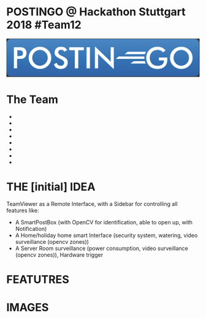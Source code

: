 # POSTINGO @ Hackathon Stuttgart 2018 #Team12

![GitHub Logo](/documentation/postingo_low.png)





# The Team
*
*
*
*
*
*
*
*

# THE [initial] IDEA
TeamViewer as a Remote Interface, with a Sidebar for controlling all features like:
* A SmartPostBox (with OpenCV for identification, able to open up, with Notification)
* A Home/holiday home smart Interface (security system, watering, video surveillance (opencv zones))
* A Server Room surveillance (power consumption, video surveillance (opencv zones)), Hardware trigger






# FEATUTRES





# IMAGES
 
